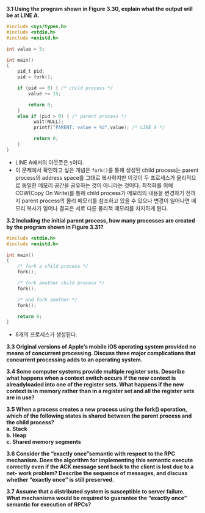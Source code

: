 **3.1 Using the program shown in Figure 3.30, explain what the output will be at LINE A.**  
```C
#include <sys/types.h>
#include <stdio.h> 
#include <unistd.h>

int value = 5;

int main()
{
    pid_t pid;
    pid = fork();

    if (pid == 0) { /* child process */ 
        value += 15;

        return 0;
    }
    else if (pid > 0) { /* parent process */
          wait(NULL);
          printf("PARENT: value = %d",value); /* LINE A */

          return 0;
    } 
}
```
* LINE A에서의 아웃풋은 `5`이다.  
* 이 문제에서 확인하고 싶은 개념은 `fork()`를 통해 생성된 child process는 parent process의 address space를 그대로 복사하지만 이것이 두 프로세스가 물리적으로 동일한 메모리 공간을 공유하는 것이 아니라는 것이다. 최적화를 위해 COW(Copy On Write)를 통해 child process가 메모리의 내용을 변경하기 전까지 parent process의 물리 메모리를 참조하고 있을 수 있으나 변경이 일어나면 메모리 복사가 일어나 결국은 서로 다른 물리적 메모리를 차지하게 된다.          

**3.2 Including the initial parent process, how many processes are created by the program shown in Figure 3.31?**  
```C
#include <stdio.h> 
#include <unistd.h>

int main()
{
    /* fork a child process */
    fork();

    /* fork another child process */
    fork();

    /* and fork another */
    fork();

    return 0;
}
```
* 8개의 프로세스가 생성된다.  

**3.3 Original versions of Apple’s mobile iOS operating system provided no means of concurrent processing. Discuss three major complications that concurrent processing adds to an operating system.**  

**3.4 Some computer systems provide multiple register sets. Describe what happens when a context switch occurs if the new context is alreadyloaded into one of the register sets. What happens if the new context is in memory rather than in a register set and all the register sets are in use?**  

**3.5 When a process creates a new process using the fork() operation, which of the following states is shared between the parent process and the child process?**  
**a. Stack**  
**b. Heap**  
**c. Shared memory segments**  

**3.6 Consider the “exactly once”semantic with respect to the RPC mechanism. Does the algorithm for implementing this semantic execute correctly even if the ACK message sent back to the client is lost due to a net- work problem? Describe the sequence of messages, and discuss whether “exactly once” is still preserved.**  

**3.7 Assume that a distributed system is susceptible to server failure. What mechanisms would be required to guarantee the “exactly once” semantic for execution of RPCs?**  

